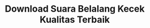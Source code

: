 ---
layout: post
title: "Download Suara Belalang Kecek Kualitas Terbaik"
categories: [Suara Burung]
---